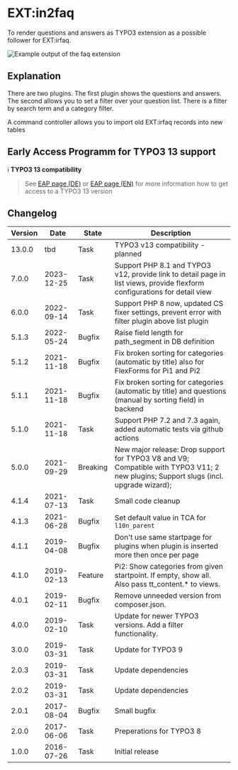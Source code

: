 # EXT:in2faq

To render questions and answers as TYPO3 extension as a possible follower for EXT:irfaq.

![Example output of the faq extension](Documentation/Images/screenshot_in2faq_frontend.png "Example output")

## Explanation

There are two plugins. The first plugin shows the questions and answers. The second allows you to set a filter over your
question list. There is a filter by search term and a category filter.

A command controller allows you to import old EXT:irfaq records into new tables

## Early Access Programm for TYPO3 13 support

:information_source: **TYPO3 13 compatibility**
> See [EAP page (DE)](https://www.in2code.de/agentur/typo3-extensions/early-access-programm/) or
> [EAP page (EN)](https://www.in2code.de/en/agency/typo3-extensions/early-access-program/) for more information how
> to get access to a TYPO3 13 version



## Changelog

| Version | Date       | State      | Description                                                                                                                          |
|---------|------------| ---------- |--------------------------------------------------------------------------------------------------------------------------------------|
| 13.0.0   | tbd       | Task       | TYPO3 v13 compatibility - planned                                                                                                    |                      
| 7.0.0   | 2023-12-25 | Task       | Support PHP 8.1 and TYPO3 v12, provide link to detail page in list views, provide flexform configurations  for detail view           |
| 6.0.0   | 2022-09-14 | Task       | Support PHP 8 now, updated CS fixer settings, prevent error with filter plugin above list plugin                                     |
| 5.1.3   | 2022-05-24 | Bugfix     | Raise field length for path_segment in DB definition                                                                                 |
| 5.1.2   | 2021-11-18 | Bugfix     | Fix broken sorting for categories (automatic by title) also for FlexForms for Pi1 and Pi2                                            |
| 5.1.1   | 2021-11-18 | Bugfix     | Fix broken sorting for categories (automatic by title) and questions (manual by sorting field) in backend                            |
| 5.1.0   | 2021-11-18 | Task       | Support PHP 7.2 and 7.3 again, added automatic tests via github actions                                                              |
| 5.0.0   | 2021-09-29 | Breaking   | New major release: Drop support for TYPO3 V8 and V9; Compatible with TYPO3 V11; 2 new plugins; Support slugs (incl. upgrade wizard); |
| 4.1.4   | 2021-07-13 | Task       | Small code cleanup                                                                                                                   |
| 4.1.3   | 2021-06-28 | Bugfix     | Set default value in TCA for `l10n_parent`                                                                                           |
| 4.1.1   | 2019-04-08 | Bugfix     | Don't use same startpage for plugins when plugin is inserted more then once per page                                                 |
| 4.1.0   | 2019-02-13 | Feature    | Pi2: Show categories from given startpoint. If empty, show all. Also pass tt_content.* to views.                                     |
| 4.0.1   | 2019-02-11 | Bugfix     | Remove unneeded version from composer.json.                                                                                          |
| 4.0.0   | 2019-02-10 | Task       | Update for newer TYPO3 versions. Add a filter functionality.                                                                         |
| 3.0.0   | 2019-03-31 | Task       | Update for TYPO3 9                                                                                                                   |
| 2.0.3   | 2019-03-31 | Task       | Update dependencies                                                                                                                  |
| 2.0.2   | 2019-03-31 | Task       | Update dependencies                                                                                                                  |
| 2.0.1   | 2017-08-04 | Bugfix     | Small bugfix                                                                                                                         |
| 2.0.0   | 2017-06-06 | Task       | Preperations for TYPO3 8                                                                                                             |
| 1.0.0   | 2016-07-26 | Task       | Initial release                                                                                                                      |

